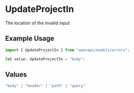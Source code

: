 # UpdateProjectIn

The location of the invalid input

## Example Usage

```typescript
import { UpdateProjectIn } from "openapi/models/errors";

let value: UpdateProjectIn = "body";
```

## Values

```typescript
"body" | "header" | "path" | "query"
```